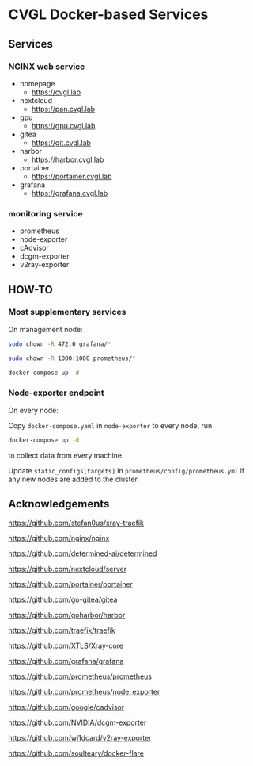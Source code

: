 # CVGL Docker-based Services

## Services

### NGINX web service

- homepage
  - https://cvgl.lab
- nextcloud
  - https://pan.cvgl.lab
- gpu
  - https://gpu.cvgl.lab
- gitea
  - https://git.cvgl.lab
- harbor
  - https://harbor.cvgl.lab
- portainer
  - https://portainer.cvgl.lab
- grafana
  - https://grafana.cvgl.lab

### monitoring service

- prometheus
- node-exporter
- cAdvisor
- dcgm-exporter
- v2ray-exporter

## HOW-TO

### Most supplementary services

On management node:

```bash
sudo chown -R 472:0 grafana/*

sudo chown -R 1000:1000 prometheus/*

docker-compose up -d
```

### Node-exporter endpoint

On every node:

Copy `docker-compose.yaml` in `node-exporter` to every node, run

```bash
docker-compose up -d
```

to collect data from every machine.

Update `static_configs[targets]` in `prometheus/config/prometheus.yml` if any new nodes are added to the cluster.

## Acknowledgements

https://github.com/stefan0us/xray-traefik

https://github.com/nginx/nginx

https://github.com/determined-ai/determined

https://github.com/nextcloud/server

https://github.com/portainer/portainer

https://github.com/go-gitea/gitea

https://github.com/goharbor/harbor

https://github.com/traefik/traefik

https://github.com/XTLS/Xray-core

https://github.com/grafana/grafana

https://github.com/prometheus/prometheus

https://github.com/prometheus/node_exporter

https://github.com/google/cadvisor

https://github.com/NVIDIA/dcgm-exporter

https://github.com/wi1dcard/v2ray-exporter

https://github.com/soulteary/docker-flare
